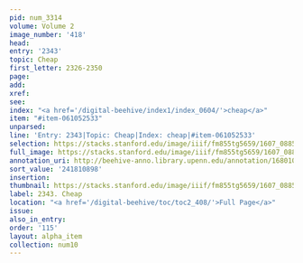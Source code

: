 ```yaml
---
pid: num_3314
volume: Volume 2
image_number: '418'
head:
entry: '2343'
topic: Cheap
first_letter: 2326-2350
page:
add:
xref:
see:
index: "<a href='/digital-beehive/index1/index_0604/'>cheap</a>"
item: "#item-061052533"
unparsed:
line: 'Entry: 2343|Topic: Cheap|Index: cheap|#item-061052533'
selection: https://stacks.stanford.edu/image/iiif/fm855tg5659/1607_0885/804,898,1853,203/full/0/default.jpg
full_image: https://stacks.stanford.edu/image/iiif/fm855tg5659/1607_0885/full/full/0/default.jpg
annotation_uri: http://beehive-anno.library.upenn.edu/annotation/1680101426851
sort_value: '241810898'
insertion:
thumbnail: https://stacks.stanford.edu/image/iiif/fm855tg5659/1607_0885/804,898,600,180/250,/0/default.jpg
label: 2343. Cheap
location: "<a href='/digital-beehive/toc/toc2_408/'>Full Page</a>"
issue:
also_in_entry:
order: '115'
layout: alpha_item
collection: num10
---
```

